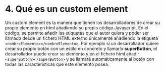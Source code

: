# 4. Qué es un custom element

Un custom element es la manera que tienen los desarrolladores de crear su propio elemento en html añadiendo su propio código Javascript. En el código, se permite añadir las etiquetas que el autor quiera y poder ser llamado desde un fichero HTML externo únicamente añadiendo la etiqueta `<nombreElemento></nombreElemento>`. 
Por ejemplo si un desarrollador quiere crear su propio botón con un estilo en concreto y llamarlo **superButton**, el desarrollador puede crear su elemento y en el fichero html añadir `<superButton></superButton>` y se llamará automáticamente al botón con todas las características que este elemento posea.